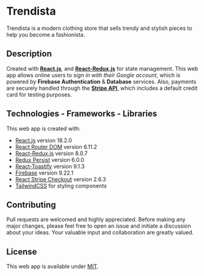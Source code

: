 # Trendista 

Trendista is a modern clothing store that sells trendy and stylish pieces to help you become a fashionista.

## Description

Created with **[React.js](https://react.dev/)**, and **[React-Redux.js](https://react-redux.js.org)** for state management. This web app allows online users to _sign in with their Google account_, which is powered by **Firebase Authentication** & **Database** services. Also, payments are securely handled through the **[Stripe API](https://stripe.com)**, which includes a default credit card for testing purposes.

## Technologies - Frameworks - Libraries

This web app is created with:

- [React.js](https://reactjs.org) version 18.2.0
- [React Router DOM](https://reacttraining.com/react-router/) version 6.11.2
- [React-Redux.js](https://react-redux.js.org) version 8.0.7
- [Redux Persist](https://github.com/rt2zz/redux-persist) version 6.0.0
- [React-Toastify](https://github.com/fkhadra/react-toastify) version 9.1.3
- [Firebase](https://firebase.google.com) version 9.22.1
- [React Stripe Checkout](https://github.com/azmenak/react-stripe-checkout) version 2.6.3
- [TailwindCSS](https://tailwindcss.com/) for styling components

## Contributing

Pull requests are welcomed and highly appreciated. Before making any major changes, please feel free to open an issue and initiate a discussion about your ideas. Your valuable input and collaboration are greatly valued.

## License

This web app is available under [MIT](https://choosealicense.com/licenses/mit/).

